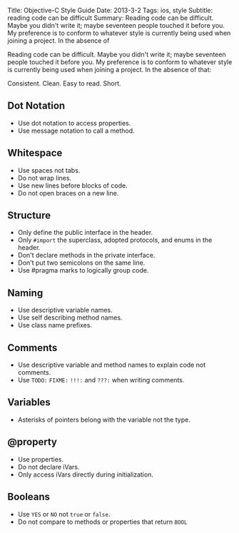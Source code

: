Title: Objective-C Style Guide
Date: 2013-3-2
Tags: ios, style
Subtitle: reading code can be difficult
Summary: Reading code can be difficult. Maybe you didn't write it; maybe
         seventeen people touched it before you. My preference is to conform to
         whatever style is currently being used when joining a project. In the
         absence of

Reading code can be difficult. Maybe you didn't write it; maybe seventeen people
touched it before you. My preference is to conform to whatever style is
currently being used when joining a project. In the absence of that:

Consistent. Clean. Easy to read. Short.

Dot Notation
----------

- Use dot notation to access properties.
- Use message notation to call a method.

Whitespace
----------

- Use spaces not tabs.
- Do not wrap lines.
- Use new lines before blocks of code.
- Do not open braces on a new line.

Structure
----------

- Only define the public interface in the header.
- Only `#import` the superclass, adopted protocols, and enums in the header.
- Don't declare methods in the private interface.
- Don't put two semicolons on the same line.
- Use #pragma marks to logically group code.

Naming
----------

- Use descriptive variable names.
- Use self describing method names.
- Use class name prefixes.

Comments
----------

- Use descriptive variable and method names to explain code not comments.
- Use `TODO:` `FIXME:` `!!!:` and `???:` when writing comments.

Variables
----------

- Asterisks of pointers belong with the variable not the type.

@property
----------

- Use properties.
- Do not declare iVars.
- Only access iVars directly during initialization.

Booleans
----------

- Use `YES` or `NO` not `true` or `false`.
- Do not compare to methods or properties that return `BOOL`

